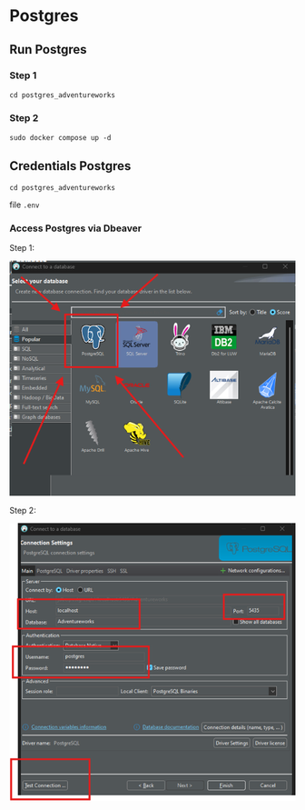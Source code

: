 # Postgres

## Run Postgres
### Step 1
```
cd postgres_adventureworks
```
### Step 2
```
sudo docker compose up -d
```

## Credentials Postgres
```
cd postgres_adventureworks
```
file ```.env```

### Access Postgres via Dbeaver
Step 1: 

![image](./assets/postgres-connect-dbeaver-1.png)

Step 2:

![image](./assets/postgres-connect-dbeaver-2.png)
